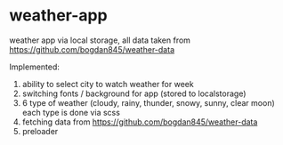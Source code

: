 # weather-app
weather app via local storage, all data taken from https://github.com/bogdan845/weather-data

Implemented:
1. ability to select city to watch weather for week
2. switching fonts / background for app (stored to localstorage)
3. 6 type of weather (cloudy, rainy, thunder, snowy, sunny,  clear moon) each type is done via scss
4. fetching data from https://github.com/bogdan845/weather-data
5. preloader
